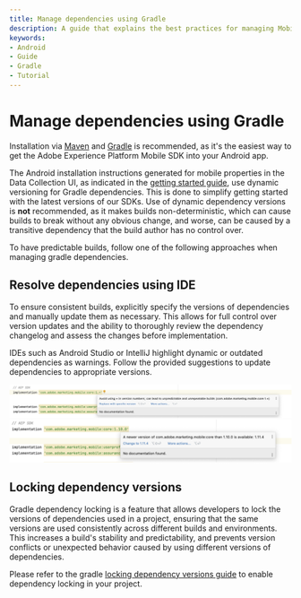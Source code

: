 ```yaml
---
title: Manage dependencies using Gradle
description: A guide that explains the best practices for managing Mobile SDK dependencies for Android apps using Gradle.
keywords:
- Android
- Guide
- Gradle
- Tutorial
---
```


# Manage dependencies using Gradle

Installation via [Maven](https://maven.apache.org/) and [Gradle](https://gradle.org/) is recommended, as it's the easiest way to get the Adobe Experience Platform Mobile SDK into your Android app.

The Android installation instructions generated for mobile properties in the Data Collection UI, as indicated in the [getting started guide](./getting-started/get-the-sdk.md), use dynamic versioning for Gradle dependencies. This is done to simplify getting started with the latest versions of our SDKs. Use of dynamic dependency versions is **not** recommended, as it makes builds non-deterministic, which can cause builds to break without any obvious change, and worse, can be caused by a transitive dependency that the build author has no control over.

To have predictable builds, follow one of the following approaches when managing gradle dependencies. 

## Resolve dependencies using IDE

To ensure consistent builds, explicitly specify the versions of dependencies and manually update them as necessary. This allows for full control over version updates and the ability to thoroughly review the dependency changelog and assess the changes before implementation.

IDEs such as Android Studio or IntelliJ highlight dynamic or outdated dependencies as warnings. Follow the provided suggestions to update dependencies to appropriate versions.

![Dynamic dependency warning](./assets/manage-gradle-dependencies/dynamic-dependencies.png)
![Outdated dependency warning](./assets/manage-gradle-dependencies/outdated-dependencies.png)

## Locking dependency versions

Gradle dependency locking is a feature that allows developers to lock the versions of dependencies used in a project, ensuring that the same versions are used consistently across different builds and environments. This increases a build's stability and predictability, and prevents version conflicts or unexpected behavior caused by using different versions of dependencies.

Please refer to the gradle [locking dependency versions guide](https://docs.gradle.org/current/userguide/dependency_locking.html) to enable dependency locking in your project.